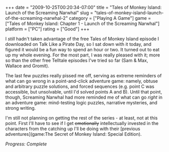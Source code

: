 +++
date = "2009-10-25T00:20:34-07:00"
title = "Tales of Monkey Island: Launch of the Screaming Narwhal"
slug = "tales-of-monkey-island-launch-of-the-screaming-narwhal-2"
category = ["Playing A Game"]
game = ["Tales of Monkey Island: Chapter 1 - Launch of the Screaming Narwhal"]
platform = ["PC"]
rating = ["Good"]
+++

I <i>still</i> hadn't taken advantage of the free Tales of Monkey Island episode I downloaded on Talk Like a Pirate Day, so I sat down with it today, and figured it would be a fun way to spend an hour or two.  It turned out to eat up my whole evening.  For the most part, I was really pleased with it; more so than the other free Telltale episodes I've tried so far (Sam & Max, Wallace and Gromit).

The last few puzzles really pissed me off, serving as extreme reminders of what can go wrong in a point-and-click adventure game: namely, obtuse and arbitrary puzzle solutions, and forced sequences (e.g. point C was accessible, but unsolvable, until I'd solved points A and B).  Until that point, though, Screaming Narwhal had more reminded me of what can go <i>right</i> in an adventure game: mind-testing logic puzzles, narrative mysteries, and strong writing.

I'm still not planning on getting the rest of the series - at least, not at this point.  First I'll have to see if I get <s>emotionally</s> intellectually invested in the characters from the catching up I'll be doing with their [previous adventures](game:The Secret of Monkey Island: Special Edition).

<i>Progress: Complete</i>
